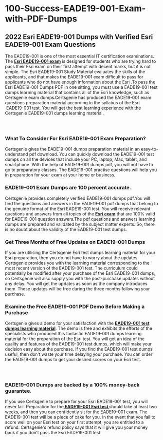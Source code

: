 # 100-Success-EADE19-001-Exam-with-PDF-Dumps<h2><strong>2022 Esri EADE19-001 Dumps with Verified Esri EADE19-001 Exam Questions</strong></h2> <p>The EADE19-001 is one of the most essential IT certification examinations. The <a href="https://www.certsgenie.com/esri/eade19-001-pdf-dumps"><strong>Esri EADE19-001 exam</strong></a> is designed for students who are trying hard to pass their Esri exam on their first attempt with decent marks, but it is not simple. The Esri EADE19-001 Study Material evaluates the skills of the applicants, and that makes the EADE19-001 exam difficult to pass for applicants who do not have enough information about the Esri .To pass the Esri EADE19-001 Dumps PDF in one sitting, you must use a EADE19-001 test dumps learning material that contains all of the Esri knowledge, such as Certsgenie exam dumps.Certsgenie has produced the EADE19-001 exam questions preparation material according to the syllabus of the Esri &nbsp;EADE19-001 test. You will get the best learning experience with the Certsgenie EADE19-001 dumps learning material.</p> <p><a href="https://www.certsgenie.com/esri/eade19-001-pdf-dumps" style="display: block; padding: 1em 0; text-align: center; "><img alt="" src="https://blogger.googleusercontent.com/img/b/R29vZ2xl/AVvXsEgO1ePIT5bAw4JCg82qykRc71Xossn_88UmNiMiJgRPCnvDzaKhQmgO2X9bV6TpN9qSYVJJ2MjEumMb0t1ZgyR_gByLqDXQR_FduPn2erzRQTkt1pUFmkY3wfbx5jzrIcOP4S3cxMKHSr0iEiOidKyDYd_7NjYtfgpZ7b1lrGk-ShjLlyfynp8oFM4zYw/s1600/Banner%201.jpg" /></a></p> <h3><strong>What To Consider For Esri EADE19-001 Exam Preparation?</strong></h3> <p>Certsgenie gives the EADE19-001 dumps preparation material in an easy-to-understand pdf download. You can quickly download the EADE19-001 test dumps on all the devices that include your PC, laptop, Mac, tablet, and smartphone. With the help of EADE19-001 dumps pdf, you will not have to go to preparatory classes. The EADE19-001 practise questions will help you in preparation for your exam at your home or business.</p> <h3><strong>EADE19-001 Exam Dumps are 100 percent accurate.</strong></h3> <p>Certsgenie provides completely verified EADE19-001 dumps pdf.You will find the questions and answers in the EADE19-001 pdf dumps that belong to the genuine format of the Esri EADE19-001 test. You will receive relevant questions and answers from all topics of the <a href="https://www.certsgenie.com/esri/eade19-001-pdf-dumps"><strong>Esri exam</strong></a> that are 100% valid for EADE19-001 question answers.The pdf questions and answers learning dumps are prepared and validated by the subject matter experts. So, there is no doubt about the validity of the EADE19-001 test dumps.</p> <h3><strong>Get Three Months of Free Updates on EADE19-001 Dumps</strong></h3> <p>If you are utilising the Certsgenie Esri test dumps learning material for your Esri preparation, then you do not have to worry about the updates. Certsgenie provides you with the learning material corresponding to the most recent version of the EADE19-001 test. The curriculum could potentially be modified after your purchase of the Esri EADE19-001 dumps, so Certsgenie will also supply you with the post-purchase updates without any delay. You will get the updates as soon as the company introduces them. These updates will be free during the three months following your purchase.</p> <h3><strong>Examine the Free EADE19-001 PDF Demo Before Making a Purchase</strong></h3> <p>Certsgenie gives a demo for your satisfaction with the <a href="https://www.certsgenie.com/esri/eade19-001-pdf-dumps"><strong>EADE19-001 test dumps learning material</strong></a>. The demo is free and exhibits the efforts of the specialists who produced this fantastic EADE19-001 dumps learning material for the preparation of the Esri test. You will get an idea of the quality and features of the EADE19-001 test dumps, which will make your decision easy about the purchase. If you find the EADE19-001 test dumps useful, then don&#39;t waste your time delaying your purchase. You can order the EADE19-001 dumps to get your desired scores on your Esri test.</p> <p><a href="hhttps://www.certsgenie.com/esri/eade19-001-pdf-dumps" style="display: block; padding: 1em 0; text-align: center; "><img alt="" src="https://blogger.googleusercontent.com/img/b/R29vZ2xl/AVvXsEj3zfp26fobfEw_E3FMeUMaFamcWc-bKsu_525WK8ISqDEyAJkPKOLyeqHJzBXVvKwHP0bTNTERYvWWgOzvpG-DuQ_cPnNOJO1bUfVOHhAXJThy7cLobHgRdochHEeovcJnxpqjNiv-FNLMY1glEh7x833Q6cym5o0AmGhO9ufjgwPhihHJ9ovBp-j40g/s1600/banner%202.jpg" /></a></p> <h3><strong>EADE19-001 Dumps are backed by a 100% money-back guarantee.</strong></h3> <p>If you use Certsgenie to prepare for your Esri EADE19-001 test, you will never fail. Preparation for the<a href="https://www.certsgenie.com/esri/eade19-001-pdf-dumps"><strong> EADE19-001 Esri test </strong></a>should take at least two weeks, and then you can confidently sit for the EADE19-001 exam. The EADE19-001 test will be a piece of cake for you. In the event that you fail to score well on your Esri test on your first attempt, you are entitled to a refund. Certsgenie&#39;s refund policy says that it will give you your money back if you don&#39;t pass the Esri EADE19-001 test.</p>
